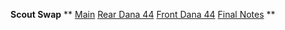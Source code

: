---
---

**Scout Swap**
**
[Main](/convaxle/ihscout/)
[Rear Dana 44](/convaxle/ihscout/d44r.html)
[Front Dana 44](/convaxle/ihscout/d44f.html)
[Final Notes](/convaxle/ihscout/conclude.html)
**